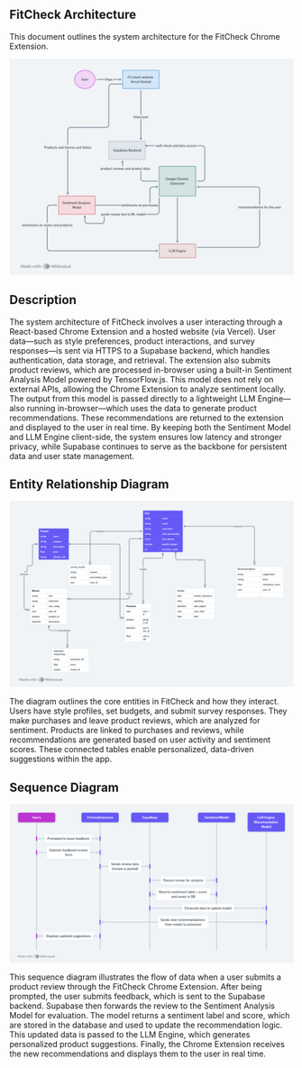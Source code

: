 ## FitCheck Architecture

This document outlines the system architecture for the FitCheck Chrome Extension.

![FitCheck Architecture Diagram](./componentdiagram_tahsina.png)

## Description

The system architecture of FitCheck involves a user interacting through a React-based Chrome Extension and a hosted website (via Vercel). User data—such as style preferences, product interactions, and survey responses—is sent via HTTPS to a Supabase backend, which handles authentication, data storage, and retrieval. The extension also submits product reviews, which are processed in-browser using a built-in Sentiment Analysis Model powered by TensorFlow.js. This model does not rely on external APIs, allowing the Chrome Extension to analyze sentiment locally. The output from this model is passed directly to a lightweight LLM Engine—also running in-browser—which uses the data to generate product recommendations. These recommendations are returned to the extension and displayed to the user in real time. By keeping both the Sentiment Model and LLM Engine client-side, the system ensures low latency and stronger privacy, while Supabase continues to serve as the backbone for persistent data and user state management.


## Entity Relationship Diagram

![FitCheck Entity Relationship Diagram](./entity_relationship_tahsina.png)


The diagram outlines the core entities in FitCheck and how they interact. Users have style profiles, set budgets, and submit survey responses. They make purchases and leave product reviews, which are analyzed for sentiment. Products are linked to purchases and reviews, while recommendations are generated based on user activity and sentiment scores. These connected tables enable personalized, data-driven suggestions within the app.

## Sequence Diagram

![FitCheck Sequence Diagram](./updatedseqdiagram_tahsina.png)

This sequence diagram illustrates the flow of data when a user submits a product review through the FitCheck Chrome Extension. After being prompted, the user submits feedback, which is sent to the Supabase backend. Supabase then forwards the review to the Sentiment Analysis Model for evaluation. The model returns a sentiment label and score, which are stored in the database and used to update the recommendation logic. This updated data is passed to the LLM Engine, which generates personalized product suggestions. Finally, the Chrome Extension receives the new recommendations and displays them to the user in real time.


